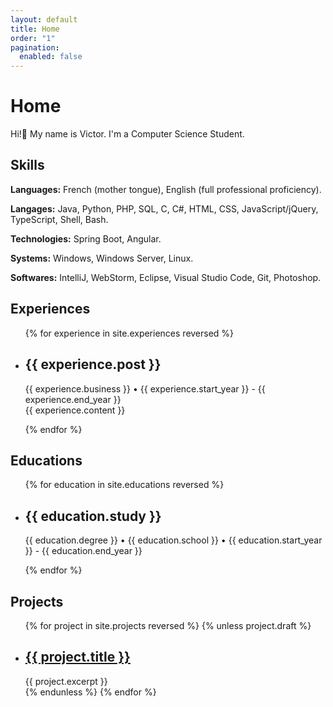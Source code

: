 ```yaml
---
layout: default
title: Home
order: "1"
pagination:
  enabled: false
---
```


# Home

Hi!👋️ My name is Victor.
I'm a Computer Science Student.

## Skills

<div class="m-skill">
  <p><b>Languages:</b> French (mother tongue), English (full professional proficiency).</p>
  <p><b>Langages:</b> Java, Python, PHP, SQL, C, C#, HTML, CSS, JavaScript/jQuery, TypeScript, Shell, Bash.</p>
  <p><b>Technologies:</b> Spring Boot, Angular.</p>
  <p><b>Systems:</b> Windows, Windows Server, Linux.</p>
  <p><b>Softwares:</b> IntelliJ, WebStorm, Eclipse, Visual Studio Code, Git, Photoshop.</p>
</div>

## Experiences

<ul class="experiences finished">
{% for experience in site.experiences reversed %}
    <li class="experience">
        <h2>{{ experience.post }}</h2>
        <p>{{ experience.business }} • {{ experience.start_year }} - {{ experience.end_year }} <br> {{ experience.content }}
        </p>
    </li>
{% endfor %}
</ul>

## Educations

<ul class="educations finished">
{% for education in site.educations reversed %}
    <li class="education">
        <h2>{{ education.study }}</h2>
        <p>{{ education.degree }} • {{ education.school }} • {{ education.start_year }} - {{ education.end_year }}</p>
    </li>
{% endfor %}
</ul>

## Projects

<ul class="projects finished">
{% for project in site.projects reversed %}
    {% unless project.draft %}
        <li class="project">
            <h2>
                <a class="name" href="{{ project.url | relative_url }}">
                    {{ project.title }}
                </a>
            </h2>
            {{ project.excerpt }}
        </li>
    {% endunless %}
{% endfor %}
</ul>
